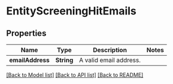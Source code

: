 # EntityScreeningHitEmails

## Properties
Name | Type | Description | Notes
------------ | ------------- | ------------- | -------------
**emailAddress** | **String** | A valid email address. | 

[[Back to Model list]](../README.md#documentation-for-models) [[Back to API list]](../README.md#documentation-for-api-endpoints) [[Back to README]](../README.md)


